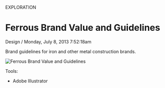 <p class="type">EXPLORATION</p>

# Ferrous Brand Value and Guidelines

<p class="meta">Design  /  Monday, July 8, 2013 7:52:18am</p>

Brand guidelines for iron and other metal construction brands.

![Ferrous Brand Value and Guidelines](https://farooq-agent.web.app/assets/images/works/large/pjx2gGpV_work_image.jpg)

Tools:
- Adobe Illustrator
